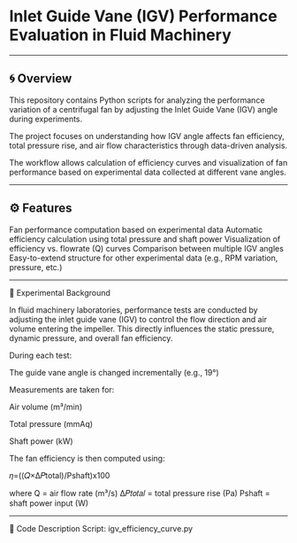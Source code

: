 # Inlet Guide Vane (IGV) Performance Evaluation in Fluid Machinery

---

## 🌀 Overview

This repository contains Python scripts for analyzing the performance variation of a centrifugal fan
by adjusting the Inlet Guide Vane (IGV) angle during experiments.

The project focuses on understanding how IGV angle affects fan efficiency,
total pressure rise, and air flow characteristics through data-driven analysis.

The workflow allows calculation of efficiency curves and visualization of fan performance
based on experimental data collected at different vane angles.

---

## ⚙️ Features

Fan performance computation based on experimental data
Automatic efficiency calculation using total pressure and shaft power
Visualization of efficiency vs. flowrate (Q) curves
Comparison between multiple IGV angles
Easy-to-extend structure for other experimental data (e.g., RPM variation, pressure, etc.)

---

🧮 Experimental Background

In fluid machinery laboratories, performance tests are conducted by adjusting the inlet guide vane (IGV)
to control the flow direction and air volume entering the impeller.
This directly influences the static pressure, dynamic pressure, and overall fan efficiency.

During each test:

The guide vane angle is changed incrementally (e.g., 19°)

Measurements are taken for:

Air volume (m³/min)

Total pressure (mmAq)

Shaft power (kW)

The fan efficiency is then computed using:

𝜂=((𝑄×Δ𝑃total)/Pshaft)x100

where
Q = air flow rate (m³/s)
Δ𝑃𝑡𝑜𝑡𝑎𝑙 = total pressure rise (Pa)
Pshaft = shaft power input (W)

---

🧰 Code Description
Script: igv_efficiency_curve.py

